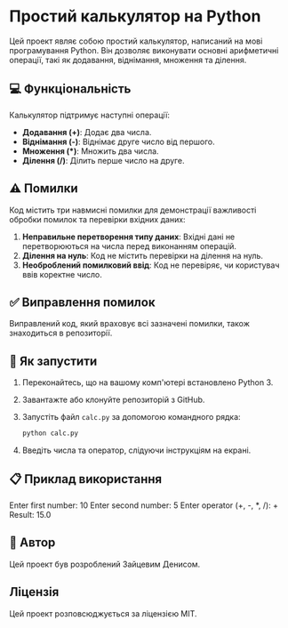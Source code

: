# Простий калькулятор на Python

Цей проект являє собою простий калькулятор, написаний на мові програмування Python. Він дозволяє виконувати основні арифметичні операції, такі як додавання, віднімання, множення та ділення.

## :computer: Функціональність

Калькулятор підтримує наступні операції:

*   **Додавання (+)**: Додає два числа.
*   **Віднімання (-)**: Віднімає друге число від першого.
*   **Множення (*)**: Множить два числа.
*   **Ділення (/)**: Ділить перше число на друге.

## :warning: Помилки

Код містить три навмисні помилки для демонстрації важливості обробки помилок та перевірки вхідних даних:

1.  **Неправильне перетворення типу даних**: Вхідні дані не перетворюються на числа перед виконанням операцій.
2.  **Ділення на нуль**: Код не містить перевірки на ділення на нуль.
3.  **Необроблений помилковий ввід**: Код не перевіряє, чи користувач ввів коректне число.

## :white_check_mark: Виправлення помилок

Виправлений код, який враховує всі зазначені помилки, також знаходиться в репозиторії.

## :rocket: Як запустити

1.  Переконайтесь, що на вашому комп'ютері встановлено Python 3.
2.  Завантажте або клонуйте репозиторій з GitHub.
3.  Запустіть файл `calc.py` за допомогою командного рядка:

    ```bash
    python calc.py
    ```

4.  Введіть числа та оператор, слідуючи інструкціям на екрані.

## :clipboard: Приклад використання
Enter first number: 10
Enter second number: 5
Enter operator (+, -, *, /): +
Result: 15.0
## :handshake: Автор

Цей проект був розроблений Зайцевим Денисом.

## Ліцензія

Цей проект розповсюджується за ліцензією MIT.
